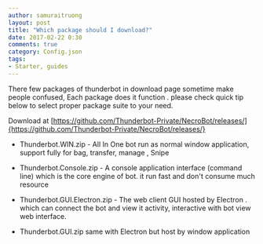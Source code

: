 ```yaml
---
author: samuraitruong
layout: post
title: "Which package should I download?"
date: 2017-02-22 0:30
comments: true
category: Config.json
tags:
- Starter, guides
---
```


There few packages of thunderbot in download page sometime make people confused,  Each package does it function . please check quick tip below to select proper package suite to your need.

Download at [https://github.com/Thunderbot-Private/NecroBot/releases/]{https://github.com/Thunderbot-Private/NecroBot/releases/}

- Thunderbot.WIN.zip   - All In One bot run as normal window application, support fully for bag, transfer, manage , Snipe

- Thunderbot.Console.zip - A console application interface (command line) which is the core engine of bot. it run fast and don't consume much resource

- Thunderbot.GUI.Electron.zip - The web client GUI hosted by Electron . which can connect the bot and view it activity, interactive with bot view web interface.

- Thunderbot.GUI.zip same with Electron but host by window application